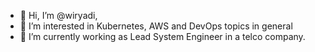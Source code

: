 - 👋 Hi, I’m @wiryadi, 
- 👀 I’m interested in Kubernetes, AWS and DevOps topics in general
- 🌱 I’m currently working as Lead System Engineer in a telco company.

<!---
wiryadi/wiryadi is a ✨ special ✨ repository because its `README.md` (this file) appears on your GitHub profile.
You can click the Preview link to take a look at your changes.
--->
